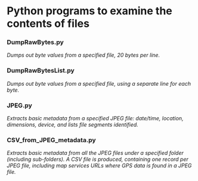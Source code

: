 # Python programs to examine the contents of files

### DumpRawBytes.py

*Dumps out byte values from a specified file, 20 bytes per line.*

### DumpRawBytesList.py

*Dumps out byte values from a specified file, using a separate line for each byte.*

### JPEG.py

*Extracts basic metadata from a specified JPEG file: date/time, location, dimensions, device, and lists file segments identified.*

### CSV_from_JPEG_metadata.py
*Extracts basic metadata from all the JPEG files under a specified folder (including sub-folders). A CSV file is produced, containing one record per JPEG file, including map services URLs where GPS data is found in a JPEG file.*

